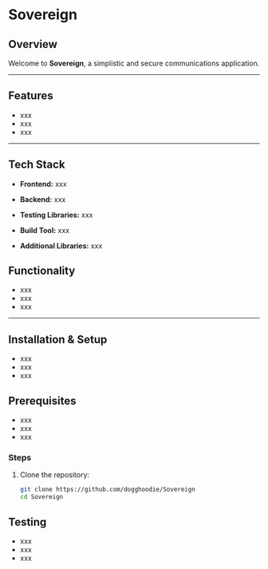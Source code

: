 # **Sovereign**

## Overview
Welcome to **Sovereign**, a simplistic and secure communications application.

---

## **Features**
- xxx
- xxx
- xxx

---

## **Tech Stack**

- **Frontend:** xxx
- **Backend:** xxx

- **Testing Libraries:** xxx
- **Build Tool:** xxx
- **Additional Libraries:** xxx

## **Functionality**
- xxx
- xxx
- xxx

---

## **Installation & Setup**
- xxx
- xxx
- xxx

## Prerequisites
- xxx
- xxx
- xxx

### Steps
1. Clone the repository:
    ```bash
    git clone https://github.com/dogghoodie/Sovereign
    cd Sovereign
    ```

## **Testing**
- xxx
- xxx
- xxx

